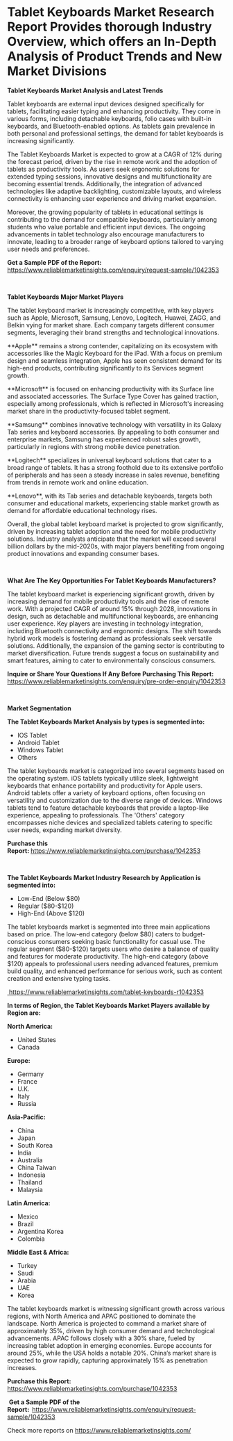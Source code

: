 <p><h1>Tablet Keyboards Market Research Report Provides thorough Industry Overview, which offers an In-Depth Analysis of Product Trends and New Market Divisions</h1></p><p><strong>Tablet Keyboards Market Analysis and Latest Trends</strong></p>
<p><p>Tablet keyboards are external input devices designed specifically for tablets, facilitating easier typing and enhancing productivity. They come in various forms, including detachable keyboards, folio cases with built-in keyboards, and Bluetooth-enabled options. As tablets gain prevalence in both personal and professional settings, the demand for tablet keyboards is increasing significantly.</p><p>The Tablet Keyboards Market is expected to grow at a CAGR of 12% during the forecast period, driven by the rise in remote work and the adoption of tablets as productivity tools. As users seek ergonomic solutions for extended typing sessions, innovative designs and multifunctionality are becoming essential trends. Additionally, the integration of advanced technologies like adaptive backlighting, customizable layouts, and wireless connectivity is enhancing user experience and driving market expansion. </p><p>Moreover, the growing popularity of tablets in educational settings is contributing to the demand for compatible keyboards, particularly among students who value portable and efficient input devices. The ongoing advancements in tablet technology also encourage manufacturers to innovate, leading to a broader range of keyboard options tailored to varying user needs and preferences.</p></p>
<p><strong>Get a Sample PDF of the Report:&nbsp;</strong> <a href="https://www.reliablemarketinsights.com/enquiry/request-sample/1042353?utm_campaign=2951&utm_medium=2&utm_source=Github&utm_content=ia&utm_term=05042025&utm_id=tablet-keyboards">https://www.reliablemarketinsights.com/enquiry/request-sample/1042353</a></p>
<p>&nbsp;</p>
<p><strong>Tablet Keyboards Major Market Players</strong></p>
<p><p>The tablet keyboard market is increasingly competitive, with key players such as Apple, Microsoft, Samsung, Lenovo, Logitech, Huawei, ZAGG, and Belkin vying for market share. Each company targets different consumer segments, leveraging their brand strengths and technological innovations.</p><p>**Apple** remains a strong contender, capitalizing on its ecosystem with accessories like the Magic Keyboard for the iPad. With a focus on premium design and seamless integration, Apple has seen consistent demand for its high-end products, contributing significantly to its Services segment growth.</p><p>**Microsoft** is focused on enhancing productivity with its Surface line and associated accessories. The Surface Type Cover has gained traction, especially among professionals, which is reflected in Microsoft's increasing market share in the productivity-focused tablet segment.</p><p>**Samsung** combines innovative technology with versatility in its Galaxy Tab series and keyboard accessories. By appealing to both consumer and enterprise markets, Samsung has experienced robust sales growth, particularly in regions with strong mobile device penetration.</p><p>**Logitech** specializes in universal keyboard solutions that cater to a broad range of tablets. It has a strong foothold due to its extensive portfolio of peripherals and has seen a steady increase in sales revenue, benefiting from trends in remote work and online education.</p><p>**Lenovo**, with its Tab series and detachable keyboards, targets both consumer and educational markets, experiencing stable market growth as demand for affordable educational technology rises.</p><p>Overall, the global tablet keyboard market is projected to grow significantly, driven by increasing tablet adoption and the need for mobile productivity solutions. Industry analysts anticipate that the market will exceed several billion dollars by the mid-2020s, with major players benefiting from ongoing product innovations and expanding consumer bases.</p></p>
<p>&nbsp;</p>
<p><strong>What Are The Key Opportunities For Tablet Keyboards Manufacturers?</strong></p>
<p><p>The tablet keyboard market is experiencing significant growth, driven by increasing demand for mobile productivity tools and the rise of remote work. With a projected CAGR of around 15% through 2028, innovations in design, such as detachable and multifunctional keyboards, are enhancing user experience. Key players are investing in technology integration, including Bluetooth connectivity and ergonomic designs. The shift towards hybrid work models is fostering demand as professionals seek versatile solutions. Additionally, the expansion of the gaming sector is contributing to market diversification. Future trends suggest a focus on sustainability and smart features, aiming to cater to environmentally conscious consumers.</p></p>
<p><strong>Inquire or Share Your Questions If Any Before Purchasing This Report:</strong> <a href="https://www.reliablemarketinsights.com/enquiry/pre-order-enquiry/1042353?utm_campaign=2951&utm_medium=2&utm_source=Github&utm_content=ia&utm_term=05042025&utm_id=tablet-keyboards">https://www.reliablemarketinsights.com/enquiry/pre-order-enquiry/1042353</a></p>
<p>&nbsp;</p>
<p><strong>Market Segmentation</strong></p>
<p><strong>The Tablet Keyboards Market Analysis by types is segmented into:</strong></p>
<p><ul><li>IOS Tablet</li><li>Android Tablet</li><li>Windows Tablet</li><li>Others</li></ul></p>
<p><p>The tablet keyboards market is categorized into several segments based on the operating system. iOS tablets typically utilize sleek, lightweight keyboards that enhance portability and productivity for Apple users. Android tablets offer a variety of keyboard options, often focusing on versatility and customization due to the diverse range of devices. Windows tablets tend to feature detachable keyboards that provide a laptop-like experience, appealing to professionals. The 'Others' category encompasses niche devices and specialized tablets catering to specific user needs, expanding market diversity.</p></p>
<p><strong>Purchase this Report:&nbsp;</strong><a href="https://www.reliablemarketinsights.com/purchase/1042353?utm_campaign=2951&utm_medium=2&utm_source=Github&utm_content=ia&utm_term=05042025&utm_id=tablet-keyboards">https://www.reliablemarketinsights.com/purchase/1042353</a></p>
<p>&nbsp;</p>
<p><strong>The Tablet Keyboards Market Industry Research by Application is segmented into:</strong></p>
<p><ul><li>Low-End (Below $80)</li><li>Regular ($80-$120)</li><li>High-End (Above $120)</li></ul></p>
<p><p>The tablet keyboards market is segmented into three main applications based on price. The low-end category (below $80) caters to budget-conscious consumers seeking basic functionality for casual use. The regular segment ($80-$120) targets users who desire a balance of quality and features for moderate productivity. The high-end category (above $120) appeals to professional users needing advanced features, premium build quality, and enhanced performance for serious work, such as content creation and extensive typing tasks.</p></p>
<p><a href="https://www.reliablemarketinsights.com/tablet-keyboards-r1042353?utm_campaign=2951&utm_medium=2&utm_source=Github&utm_content=ia&utm_term=05042025&utm_id=tablet-keyboards">&nbsp;https://www.reliablemarketinsights.com/tablet-keyboards-r1042353</a></p>
<p><strong>In terms of Region, the Tablet Keyboards Market Players available by Region are:</strong></p>
<p>
    <p> <strong> North America: </strong>
        <ul>
            <li>United States</li>
            <li>Canada</li>
        </ul>
        </p> 
    <p> <strong> Europe: </strong>
        <ul>
            <li>Germany</li>
            <li>France</li>
            <li>U.K.</li>
            <li>Italy</li>
            <li>Russia</li>
        </ul>
        </p> 
    <p> <strong> Asia-Pacific: </strong>
        <ul>
            <li>China</li>
            <li>Japan</li>
            <li>South Korea</li>
            <li>India</li>
            <li>Australia</li>
            <li>China Taiwan</li>
            <li>Indonesia</li>
            <li>Thailand</li>
            <li>Malaysia</li>
        </ul>
        </p> 
    <p> <strong> Latin America: </strong>
        <ul>
            <li>Mexico</li>
            <li>Brazil</li>
            <li>Argentina Korea</li>
            <li>Colombia</li>
        </ul>
        </p> 
    <p> <strong> Middle East & Africa: </strong>
        <ul>
            <li>Turkey</li>
            <li>Saudi</li>
            <li>Arabia</li>
            <li>UAE</li>
            <li>Korea</li>
        </ul>
    </p>
    </p>
<p><p>The tablet keyboards market is witnessing significant growth across various regions, with North America and APAC positioned to dominate the landscape. North America is projected to command a market share of approximately 35%, driven by high consumer demand and technological advancements. APAC follows closely with a 30% share, fueled by increasing tablet adoption in emerging economies. Europe accounts for around 25%, while the USA holds a notable 20%. China’s market share is expected to grow rapidly, capturing approximately 15% as penetration increases.</p></p>
<p><strong>Purchase this Report: </strong><a href="https://www.reliablemarketinsights.com/purchase/1042353?utm_campaign=2951&utm_medium=2&utm_source=Github&utm_content=ia&utm_term=05042025&utm_id=tablet-keyboards">https://www.reliablemarketinsights.com/purchase/1042353</a></p>
<p>&nbsp;<strong>Get a Sample PDF of the Report:&nbsp;&nbsp;</strong><a href="https://www.reliablemarketinsights.com/enquiry/request-sample/1042353?utm_campaign=2951&utm_medium=2&utm_source=Github&utm_content=ia&utm_term=05042025&utm_id=tablet-keyboards">https://www.reliablemarketinsights.com/enquiry/request-sample/1042353</a></p>
<p><strong></strong></p>
<p>Check more reports on <a href="https://www.reliablemarketinsights.com/?utm_campaign=2951&utm_medium=2&utm_source=Github&utm_content=ia&utm_term=05042025&utm_id=tablet-keyboards">https://www.reliablemarketinsights.com/</a></p>